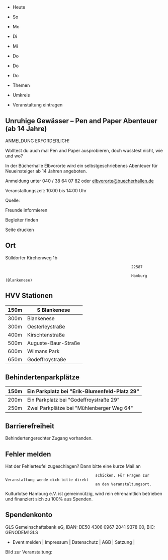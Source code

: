 # 

- Heute
- So
- Mo
- Di
- Mi
- Do
- Do
- Do

- Themen
- Umkreis

- Veranstaltung eintragen

## Unruhige Gewässer – Pen and Paper Abenteuer (ab 14 Jahre)

<!-- image -->

ANMELDUNG ERFORDERLICH!

Wolltest du auch mal Pen and Paper ausprobieren, doch wusstest nicht, wie und wo? 

In der Bücherhalle Elbvororte wird ein selbstgeschriebenes Abenteuer für Neueinsteiger ab 14 Jahren angeboten.

Anmeldung unter 040 / 38 64 07 82 oder elbvororte@buecherhallen.de

Veranstaltungszeit: 10:00 bis 14:00 Uhr

Quelle:

Freunde informieren

Begleiter finden

Seite drucken

## Ort

Sülldorfer Kirchenweg 1b

				                                            22587 

				                                            Hamburg (Blankenese)

## HVV Stationen

| 150m   | S Blankenese        |
|--------|---------------------|
| 300m   | Blankenese          |
| 300m   | Oesterleystraße     |
| 400m   | Kirschtenstraße     |
| 500m   | Auguste-Baur-Straße |
| 600m   | Wilmans Park        |
| 650m   | Godeffroystraße     |

## Behindertenparkplätze

| 150m   | Ein Parkplatz bei "Erik-Blumenfeld-Platz  29"   |
|--------|-------------------------------------------------|
| 200m   | Ein Parkplatz bei "Godeffroystraße  29"         |
| 250m   | Zwei Parkplätze bei "Mühlenberger Weg 64"       |

## Barrierefreiheit

Behindertengerechter Zugang vorhanden.

## Fehler melden

Hat der Fehlerteufel zugeschlagen? Dann bitte eine kurze Mail an
											
											schicken. Für Fragen zur Veranstaltung wende dich bitte direkt
											an den Veranstaltungsort.

Kulturlotse Hamburg e.V. ist gemeinnützig, wird rein ehrenamtlich betrieben und finanziert sich zu 100% aus Spenden.

## Spendenkonto

GLS Gemeinschaftsbank eG, IBAN: DE50 4306 0967 2041 9378 00, BIC: GENODEM1GLS

- Event melden | Impressum | Datenschutz | AGB | Satzung |

Bild zur Veranstaltung:

<!-- image -->